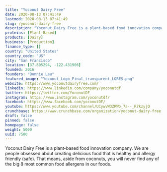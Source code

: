 ```yaml
---
title: "Yoconut Dairy Free"
date: 2020-08-13 07:41:49
lastmod: 2020-08-13 07:41:49
slug: /yoconut-dairy-free
description: "Yoconut Dairy Free is a plant-based food innovation company. We are people obsessed about creating delicious food that is healthy and allergy friendly (safe). That means, aside from coconuts, you will never find any of the big 8 most common food allergens in our foods."
proteins: [Plant-Based]
products: [Dairy]
business: [Production]
finance_type: []
country: "United States"
country_code: "US"
city: "San Francisco"
location: [37.805294, -122.431906]
founded: 2016
founders: "Bonnie Lau"
featured_image: "Yoconut_Logo_Final_transparent_LORES.png"
website: https://www.yoconutdairyfree.com/
linkedin: https://www.linkedin.com/company/yoconutdf
twitter: https://twitter.com/YoconutDF
instagram: https://www.instagram.com/yoconutdf/
facebook: https://www.facebook.com/yoconutDF/
youtube: https://www.youtube.com/channel/UCywvW3ZRWo_7a--_R7kzyjQ
crunchbase: https://www.crunchbase.com/organization/yoconut-dairy-free
draft: false
pinned: false
homepage: false
weight: 5000
uuid: 7500
---
```

Yoconut Dairy Free is a plant-based food innovation company. We are people obsessed about creating delicious food that is healthy and allergy friendly (safe). That means, aside from coconuts, you will never find any of the big 8 most common food allergens in our foods.
